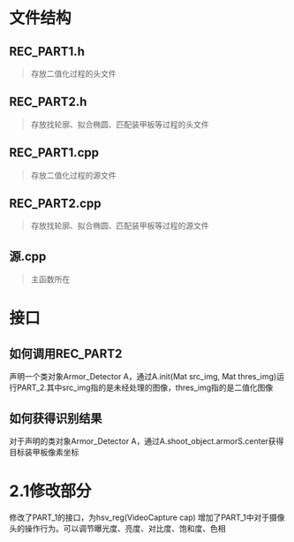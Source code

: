 # 文件结构 #



## REC_PART1.h ##
> 存放二值化过程的头文件

## REC_PART2.h ##
> 存放找轮廓、拟合椭圆、匹配装甲板等过程的头文件

## REC_PART1.cpp ##
> 存放二值化过程的源文件

## REC_PART2.cpp ##
> 存放找轮廓、拟合椭圆、匹配装甲板等过程的源文件

## 源.cpp ##
> 主函数所在

# 接口 #
## 如何调用REC_PART2 ##
声明一个类对象Armor_Detector A，通过A.init(Mat src_img, Mat thres_img)运行PART_2.其中src_img指的是未经处理的图像，thres_img指的是二值化图像
## 如何获得识别结果 ##
对于声明的类对象Armor_Detector A，通过A.shoot_object.armorS.center获得目标装甲板像素坐标

# 2.1修改部分 #
修改了PART_1的接口，为hsv_reg(VideoCapture cap)
增加了PART_1中对于摄像头的操作行为。可以调节曝光度、亮度、对比度、饱和度、色相